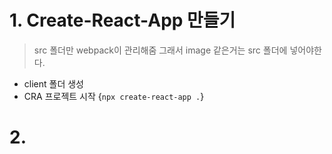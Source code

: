 # 1. Create-React-App 만들기

> src 폴더만 webpack이 관리해줌
> 그래서 image 같은거는 src 폴더에 넣어야한다.

- client 폴더 생성
- CRA 프로젝트 시작 {`npx create-react-app .`}

# 2.
